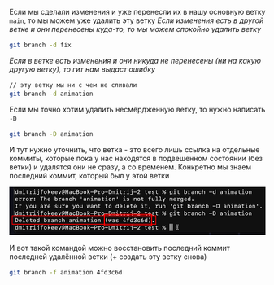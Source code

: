 
Если мы сделали изменения и уже перенесли их в нашу основную ветку `main`, то мы можем уже удалить эту ветку
*Если изменения есть в другой ветке и они перенесены куда-то, то мы можем спокойно удалить ветку*

```bash
git branch -d fix
```


*Если в ветке есть изменения и они никуда не перенесены (ни на какую другую ветку), то гит нам выдаст ошибку*

```bash
// эту ветку мы ни с чем не сливали
git branch -d animation
```

Если мы точно хотим удалить несмёрдженную ветку, то нужно написать `-D`

```bash
git branch -D animation
```

И тут нужно уточнить, что ветка - это всего лишь ссылка на отдельные коммиты, которые пока у нас находятся в подвешенном состоянии (без ветки) и удалятся они не сразу, а со временем. Конкретно мы знаем последний коммит, который был у этой ветки

![](_png/Pasted%20image%2020221031183259.png)

И вот такой командой можно восстановить последний коммит последней удалённой ветки (+ создать эту ветку снова) 

```bash
git branch -f animation 4fd3c6d
```